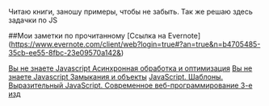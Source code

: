 Читаю книги, заношу примеры, чтобы не забыть.
Так же решаю здесь задачки по JS

##Мои заметки по прочитанному
[Ссылка на Evernote] (https://www.evernote.com/client/web?login=true#?an=true&n=b4705485-35cb-ee55-8fbc-23e09570a142&)

[Вы не знаете Javascript Асинхронная обработка и оптимизация](https://vk.com/doc44301783_511335582?hash=wJZh0bZuuteI8Zv9XndCWdUmI67IGeMpWeltZcax9WL&dl=zH47Lziq4AxXYDBjKzokMzoRMFMtqDwGNmriIXSlSa4)
[Вы не знаете Javascript Замыкания и объекты](https://vk.com/doc44301783_511335587?hash=TM2v4CmPHfJDHKGVzEA8oxPlmdmCE42zyZzmn9lv97s&dl=eHgf6JxzjqyOo0AvLOVe3vgKGXxHl6ZtXJRlze9shQH)
[JavaScript. Шаблоны. ](https://vk.com/doc44301783_606984636?hash=TpqYczsZ02ox1wMajYnPfdYqFCCksrZyYKRV34ozUyT&dl=3AnhihqViF6ziyWesA9PMNjciTmuRZoQz6LFfhiswV8)
[Выразительный JavaScript. Современное веб-программирование 3-е изд ](https://vk.com/doc44301783_511326840?hash=V2LljDRXJxGdlZTjPlObZUSLvqrG0JIfIjF4JmfCiIg&dl=6mTeCOXmR37oWf0QW6iY38sfdttz1K4t2xwCSesAYvT)
